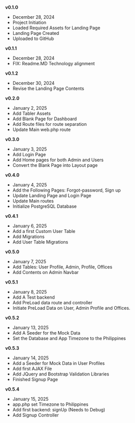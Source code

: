**v0.1.0**
- December 28, 2024
- Project Initiation
- Loaded Required Assets for Landing Page
- Landing Page Created
- Uploaded to GitHub

**v0.1.1**
- December 28, 2024
- FIX: Readme.MD Technology alignment

**v0.1.2**
- December 30, 2024
- Revise the Landing Page Contents

**v0.2.0**
- January 2, 2025
- Add Tabler Assets
- Add Blank Page for Dashboard
- Add Route files for route separation
- Update Main web.php route


**v0.3.0**
- January 3, 2025
- Add Login Page
- Add Home pages for both Admin and Users
- Convert the Blank Page into Layout page

**v0.4.0**
- January 4, 2025
- Add the Following Pages: Forgot-password, Sign up
- Update Landing Page and Login Page
- Update Main routes
- Initialize PostgreSQL Database

**v0.4.1**
- January 6, 2025
- Add a first Custom User Table
- Add Migrations
- Add User Table Migrations

**v0.5.0**
- January 7, 2025
- Add Tables: User Profile, Admin, Profile, Offices
- Add Contents on Admin Navbar

**v0.5.1**
- January 8, 2025
- Add A Test backend
- Add PreLoad data route and controller
- Initiate PreLoad Data on User, Admin Profile and Offices.

**v0.5.2**
- January 13, 2025
- Add A Seeder for the Mock Data
- Set the Database and App Timezone to the Philippines

**v0.5.3**
- January 14, 2025
- Add a Seeder for Mock Data in User Profiles
- Add first AJAX File
- Add JQuery and Bootstrap Validation Libraries
- Finished Signup Page

**v0.5.4**
- January 15, 2025
- app.php set Timezone to Philippines
- Add first backend: signUp (Needs to Debug)
- Add Signup Controller